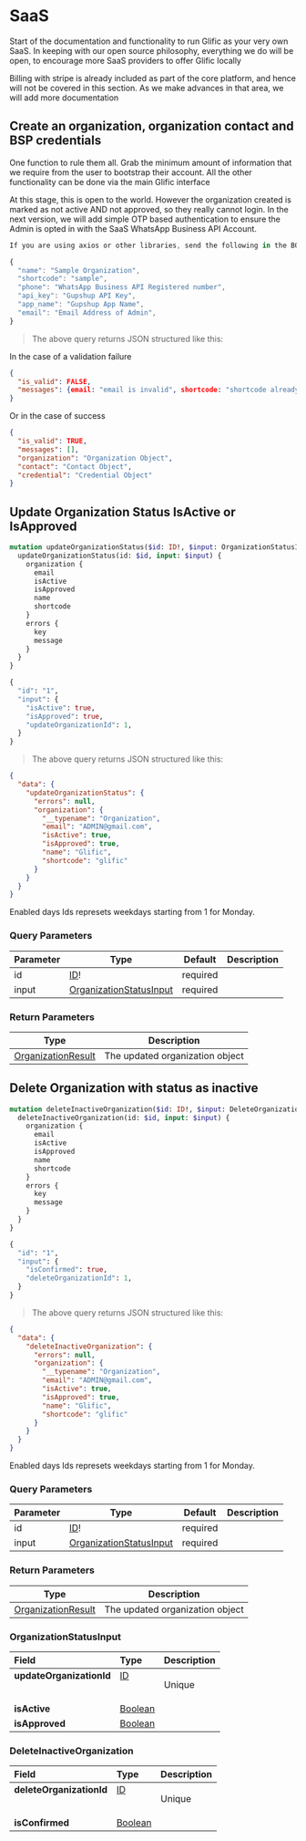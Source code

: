 # SaaS

Start of the documentation and functionality to run Glific as your very own SaaS. In keeping
with our open source philosophy, everything we do will be open, to encourage more SaaS providers to
offer Glific locally

Billing with stripe is already included as part of the core platform, and hence will not be covered in this section.
As we make advances in that area, we will add more documentation

## Create an organization, organization contact and BSP credentials

One function to rule them all. Grab the minimum amount of information that we require from the user
to bootstrap their account. All the other functionality can be done via the main Glific interface

At this stage, this is open to the world. However the organization created is marked as not active AND
not approved, so they really cannot login. In the next version, we will add simple OTP based authentication
to ensure the Admin is opted in with the SaaS WhatsApp Business API Account.

```javascript
If you are using axios or other libraries, send the following in the BODY of a POST request

{
  "name": "Sample Organization",
  "shortcode": "sample",
  "phone": "WhatsApp Business API Registered number",
  "api_key": "Gupshup API Key",
  "app_name": "Gupshup App Name",
  "email": "Email Address of Admin",
}
```

> The above query returns JSON structured like this:

In the case of a validation failure

```json
{
  "is_valid": FALSE,
  "messages": {email: "email is invalid", shortcode: "shortcode already taken"}
}
```

Or in the case of success

```json
{
  "is_valid": TRUE,
  "messages": [],
  "organization": "Organization Object",
  "contact": "Contact Object",
  "credential": "Credential Object"
}
```

## Update Organization Status IsActive or IsApproved

```graphql
mutation updateOrganizationStatus($id: ID!, $input: OrganizationStatusInput!) {
  updateOrganizationStatus(id: $id, input: $input) {
    organization {
      email
      isActive
      isApproved
      name
      shortcode
    }
    errors {
      key
      message
    }
  }
}

{
  "id": "1",
  "input": {
    "isActive": true,
    "isApproved": true,
    "updateOrganizationId": 1,
  }
}
```

> The above query returns JSON structured like this:

```json
{
  "data": {
    "updateOrganizationStatus": {
      "errors": null,
      "organization": {
        "__typename": "Organization",
        "email": "ADMIN@gmail.com",
        "isActive": true,
        "isApproved": true,
        "name": "Glific",
        "shortcode": "glific"
      }
    }
  }
}
```

Enabled days Ids represets weekdays starting from 1 for Monday.

### Query Parameters

| Parameter | Type                                                           | Default  | Description |
| --------- | -------------------------------------------------------------- | -------- | ----------- |
| id        | <a href="#id">ID</a>!                                          | required |             |
| input     | <a href="#organizationstatusinput">OrganizationStatusInput</a> | required |             |

### Return Parameters

| Type                                                 | Description                     |
| ---------------------------------------------------- | ------------------------------- |
| <a href="#organizationresult">OrganizationResult</a> | The updated organization object |

## Delete Organization with status as inactive

```graphql
mutation deleteInactiveOrganization($id: ID!, $input: DeleteOrganizationInput!) {
  deleteInactiveOrganization(id: $id, input: $input) {
    organization {
      email
      isActive
      isApproved
      name
      shortcode
    }
    errors {
      key
      message
    }
  }
}

{
  "id": "1",
  "input": {
    "isConfirmed": true,
    "deleteOrganizationId": 1,
  }
}
```

> The above query returns JSON structured like this:

```json
{
  "data": {
    "deleteInactiveOrganization": {
      "errors": null,
      "organization": {
        "__typename": "Organization",
        "email": "ADMIN@gmail.com",
        "isActive": true,
        "isApproved": true,
        "name": "Glific",
        "shortcode": "glific"
      }
    }
  }
}
```

Enabled days Ids represets weekdays starting from 1 for Monday.

### Query Parameters

| Parameter | Type                                                           | Default  | Description |
| --------- | -------------------------------------------------------------- | -------- | ----------- |
| id        | <a href="#id">ID</a>!                                          | required |             |
| input     | <a href="#organizationstatusinput">OrganizationStatusInput</a> | required |             |

### Return Parameters

| Type                                                 | Description                     |
| ---------------------------------------------------- | ------------------------------- |
| <a href="#organizationresult">OrganizationResult</a> | The updated organization object |

### OrganizationStatusInput

<table>
<thead>
<tr>
<th colspan="2" align="left">Field</th>
<th align="left">Type</th>
<th align="left">Description</th>
</tr>
</thead>
<tbody>
<tr>
<td colspan="2" valign="top"><strong>updateOrganizationId</strong></td>
<td valign="top"><a href="#id">ID</a></td>
<td>

Unique

</td>
</tr>
<tr>
<td colspan="2" valign="top"><strong>isActive</strong></td>
<td valign="top"><a href="#boolean">Boolean</a></td>
<td></td>
</tr>
<tr>
<td colspan="2" valign="top"><strong>isApproved</strong></td>
<td valign="top"><a href="#boolean">Boolean</a></td>
<td></td>
</tr>
</tbody>
</table>

### DeleteInactiveOrganization

<table>
<thead>
<tr>
<th colspan="2" align="left">Field</th>
<th align="left">Type</th>
<th align="left">Description</th>
</tr>
</thead>
<tbody>
<tr>
<td colspan="2" valign="top"><strong>deleteOrganizationId</strong></td>
<td valign="top"><a href="#id">ID</a></td>
<td>

Unique

</td>
</tr>
<tr>
<td colspan="2" valign="top"><strong>isConfirmed</strong></td>
<td valign="top"><a href="#boolean">Boolean</a></td>
<td></td>
</tr>
</tbody>
</table>
